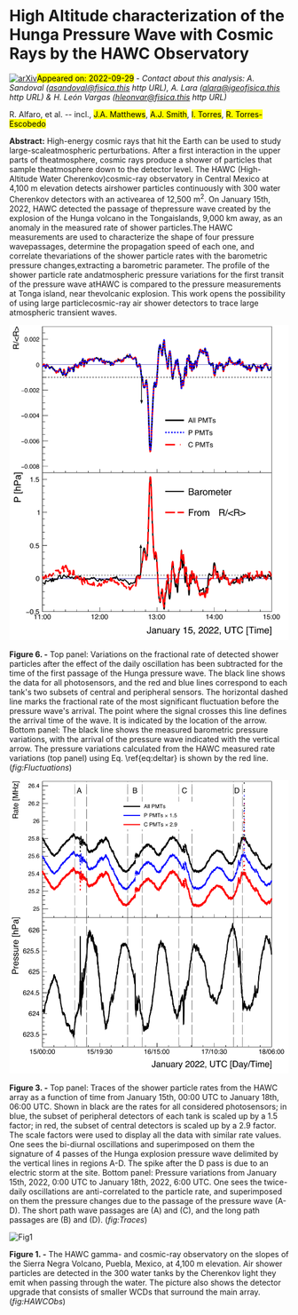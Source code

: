 <div class="macros" style="visibility:hidden;">
$\newcommand{\ensuremath}{}$
$\newcommand{\xspace}{}$
$\newcommand{\object}[1]{\texttt{#1}}$
$\newcommand{\farcs}{{.}''}$
$\newcommand{\farcm}{{.}'}$
$\newcommand{\arcsec}{''}$
$\newcommand{\arcmin}{'}$
$\newcommand{\ion}[2]{#1#2}$
$\newcommand{\textsc}[1]{\textrm{#1}}$
$\newcommand{\hl}[1]{\textrm{#1}}$
$\newcommand{\footnote}[1]{}$</div>

<div class="macros" style="visibility:hidden;">
$\newcommand{\ensuremath}{}$
$\newcommand{\xspace}{}$
$\newcommand{\object}[1]{\texttt{#1}}$
$\newcommand{\farcs}{{.}''}$
$\newcommand{\farcm}{{.}'}$
$\newcommand{\arcsec}{''}$
$\newcommand{\arcmin}{'}$
$\newcommand{\ion}[2]{#1#2}$
$\newcommand{\textsc}[1]{\textrm{#1}}$
$\newcommand{\hl}[1]{\textrm{#1}}$
$\newcommand{\footnote}[1]{}$</div>



<div id="title">

# High Altitude characterization of the Hunga Pressure Wave with Cosmic Rays by the HAWC Observatory

</div>
<div id="comments">

[![arXiv](https://img.shields.io/badge/arXiv-2209.15110-b31b1b.svg)](https://arxiv.org/abs/2209.15110)<mark>Appeared on: 2022-09-29</mark> - _Contact about this analysis: A. Sandoval (asandoval@fisica.this http URL), A. Lara (alara@igeofisica.this http URL) & H. León Vargas (hleonvar@fisica.this http URL)_

</div>
<div id="authors">

R. Alfaro, et al. -- incl., <mark><mark>J.A. Matthews</mark></mark>, <mark><mark>A.J. Smith</mark></mark>, <mark><mark>I. Torres</mark></mark>, <mark><mark>R. Torres-Escobedo</mark></mark>

</div>
<div id="abstract">

**Abstract:** High-energy cosmic rays that hit the Earth can be used to study large-scaleatmospheric perturbations. After a first interaction in the upper parts of theatmosphere, cosmic rays produce a shower of particles that sample theatmosphere down to the detector level. The HAWC (High-Altitude Water Cherenkov)cosmic-ray observatory in Central Mexico at 4,100 m elevation detects airshower particles continuously with 300 water Cherenkov detectors with an activearea of 12,500 m$^{2}$. On January 15th, 2022, HAWC detected the passage of thepressure wave created by the explosion of the Hunga volcano in the Tongaislands, 9,000 km away, as an anomaly in the measured rate of shower particles.The HAWC measurements are used to characterize the shape of four pressure wavepassages, determine the propagation speed of each one, and correlate thevariations of the shower particle rates with the barometric pressure changes,extracting a barometric parameter. The profile of the shower particle rate andatmospheric pressure variations for the first transit of the pressure wave atHAWC is compared to the pressure measurements at Tonga island, near thevolcanic explosion. This work opens the possibility of using large particlecosmic-ray air shower detectors to trace large atmospheric transient waves.

</div>

<div id="div_fig1">

<img src="tmp_2209.15110/./Fig4New.png" alt="Fig6" width="100%"/>

**Figure 6. -** Top panel: Variations on the fractional rate of detected shower particles after the effect of the daily oscillation has been subtracted for the time of the first passage of the Hunga pressure wave. The black line shows the data for all photosensors, and the red and blue lines correspond to each tank's two subsets of central and peripheral sensors. The horizontal dashed line marks the fractional rate of the most significant fluctuation before the pressure wave's arrival. The point where the signal crosses this line defines the arrival time of the wave. It is indicated by the location of the arrow. Bottom panel: The black line shows the measured barometric pressure variations, with the arrival of the pressure wave indicated with the vertical arrow. The pressure variations calculated from the HAWC measured rate variations (top panel) using Eq. \ref{eq:deltar} is shown by the red line.  (*fig:Fluctuations*)

</div>
<div id="div_fig2">

<img src="tmp_2209.15110/./Fig2New.png" alt="Fig3" width="100%"/>

**Figure 3. -** Top panel: Traces of the shower particle rates from the HAWC array as a function of time from January 15th, 00:00 UTC to January 18th, 06:00 UTC. Shown in black are the rates for all considered photosensors; in blue, the subset of peripheral detectors of each tank is scaled up by a 1.5 factor; in red, the subset of central detectors is scaled up by a 2.9 factor. The scale factors were used to display all the data with similar rate values. One sees the bi-diurnal oscillations and superimposed on them the signature of 4 passes of the Hunga explosion pressure wave delimited by the vertical lines in regions A-D. The spike after the D pass is due to an electric storm at the site. Bottom panel: Pressure variations from January 15th, 2022, 0:00 UTC to January 18th, 2022, 6:00 UTC. One sees the twice-daily oscillations are anti-correlated to the particle rate, and superimposed on them the pressure changes due to the passage of the pressure wave (A-D). The short path wave passages are (A) and (C), and the long path passages are (B) and (D). (*fig:Traces*)

</div>
<div id="div_fig3">

<img src="tmp_2209.15110/./HAWCFeb2020.png" alt="Fig1" width="100%"/>

**Figure 1. -** The HAWC gamma- and cosmic-ray observatory on the slopes of the Sierra Negra Volcano, Puebla, Mexico, at 4,100 m elevation. Air shower particles are detected in the 300 water tanks by the Cherenkov light they emit when passing through the water. The picture also shows the detector upgrade that consists of smaller WCDs that surround the main array. (*fig:HAWCObs*)

</div>